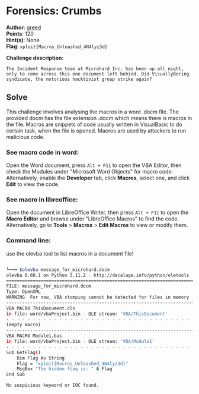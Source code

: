 # Forensics: Crumbs

**Author**: [greed](https://github.com/greedoftheendless)<br>
**Points**: 120<br>
**Hint(s)**: None<br>
**Flag**: `xploit{Macros_Unleashed_4N4lyz3d}`<br>

**Challenge description:**
```
The Incident Response team at Microhard Inc. has been up all night, only to come across this one document left behind. Did VisuallyBoring syndicate, the notorious hacktivist group strike again?
```

## Solve

This challenge involves analysing the macros in a word .docm file. The provided docm has the file extension .docm which means there is macros in the file.
Macros are snippets of code usually written in VisualBasic to do certain task, when the file is opened. Macros are used by attackers to run malicious code. 

### See macro code in word:
Open the Word document, press `Alt + F11` to open the VBA Editor, then check the Modules under "Microsoft Word Objects" for macro code. Alternatively, enable the **Developer** tab, click **Macros**, select one, and click **Edit** to view the code.

### See macro in libreoffice:
Open the document in LibreOffice Writer, then press `Alt + F11` to open the **Macro Editor** and browse under "LibreOffice Macros" to find the code. Alternatively, go to **Tools** > **Macros** > **Edit Macros** to view or modify them.

### Command line:
use the olevba tool to list macros in a document file!

```bash

└──╼ $olevba message_for_microhard.docm
olevba 0.60.1 on Python 3.11.2 - http://decalage.info/python/oletools
===============================================================================
FILE: message_for_microhard.docm
Type: OpenXML
WARNING  For now, VBA stomping cannot be detected for files in memory
-------------------------------------------------------------------------------
VBA MACRO ThisDocument.cls
in file: word/vbaProject.bin - OLE stream: 'VBA/ThisDocument'
- - - - - - - - - - - - - - - - - - - - - - - - - - - - - - - - - - - - - - -
(empty macro)
-------------------------------------------------------------------------------
VBA MACRO Module1.bas
in file: word/vbaProject.bin - OLE stream: 'VBA/Module1'
- - - - - - - - - - - - - - - - - - - - - - - - - - - - - - - - - - - - - - -
Sub GetFlag()
    Dim Flag As String
    Flag = "xploit{Macros_Unleashed_4N4lyz3d}"
    MsgBox "The hidden flag is: " & Flag
End Sub

No suspicious keyword or IOC found.

```
